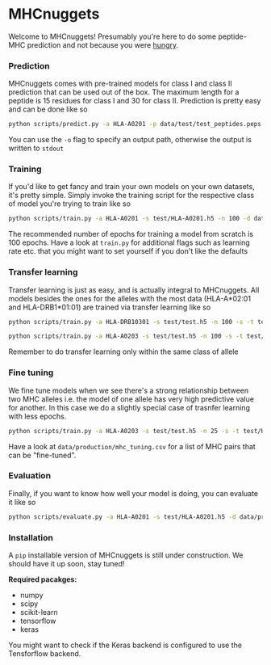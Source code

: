 # MHCnuggets

Welcome to MHCnuggets! Presumably you're here to do some
peptide-MHC prediction and not because you were [hungry](https://www.mcdonalds.com/us/en-us/product/chicken-mcnuggets-4-piece.html).

### Prediction ###
MHCnuggets comes with pre-trained models for class I and class II
prediction that can be used out of the box. The maximum length
for a peptide is 15 residues for class I and 30 for class II.
Prediction is pretty easy and can be done like so

```bash
python scripts/predict.py -a HLA-A0201 -p data/test/test_peptides.peps
```
You can use the `-o` flag to specify an output path, otherwise the output
is written to `stdout`


### Training ###
If you'd like to get fancy and train your own models on your own
datasets, it's pretty simple. Simply invoke the training script
for the respective class of model you're trying to train like so

```bash
python scripts/train.py -a HLA-A0201 -s test/HLA-A0201.h5 -n 100 -d data/production/curated_training_data.csv
```

The recommended number of epochs for training a model from scratch
is 100 epochs. Have a look at `train.py` for additional flags
such as learning rate etc. that you might want to set yourself if
you don't like the defaults

### Transfer learning ###
Transfer learning is just as easy, and is actually integral to
MHCnuggets. All models besides the ones for the alleles with the most
data (HLA-A\*02:01 and HLA-DRB1\*01:01) are trained via transfer
learning like so

```bash
python scripts/train.py -a HLA-DRB10301 -s test/test.h5 -n 100 -s -t test/HLA-DRB10101.h5 -d data/production/curated_training_data.csv
```

```bash
python scripts/train.py -a HLA-A0203 -s test/test.h5 -n 100 -s -t test/HLA-A0201.h5 -d data/production/curated_training_data.csv
```

Remember to do transfer learning only within the same class of allele


### Fine tuning ###
We fine tune models when we see there's a strong relationship between
two MHC alleles i.e. the model of one allele has very high predictive
value for another. In this case we do a slightly special case of
trasnfer learning with less epochs.

```bash
python scripts/train.py -a HLA-A0203 -s test/test.h5 -n 25 -s -t test/HLA-A0201.h5 -d data/production/curated_training_data.csv
```

Have a look at `data/production/mhc_tuning.csv` for a list
of MHC pairs that can be "fine-tuned".


### Evaluation ###
Finally, if you want to know how well your model is doing, you can evaluate it like so

```bash
python scripts/evaluate.py -a HLA-A0201 -s test/HLA-A0201.h5 -d data/production/curated_training_data.csv
```

### Installation ###

A `pip` installable version of MHCnuggets is still under construction.
We should have it up soon, stay tuned!

**Required pacakges:**

* numpy
* scipy
* scikit-learn
* tensorflow
* keras

You might want to check if the Keras backend is configured to use
the Tensforflow backend.